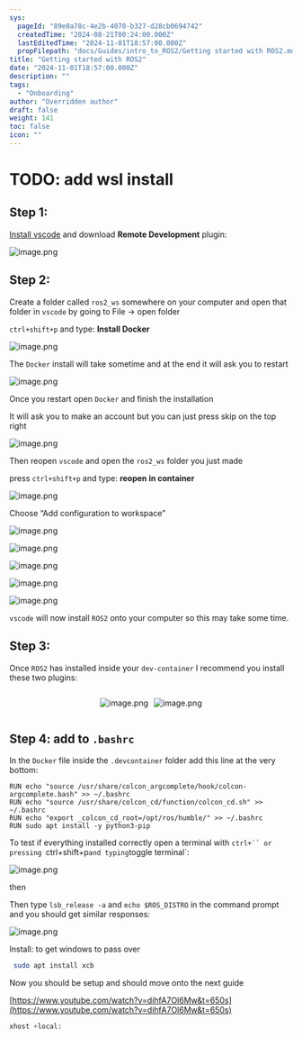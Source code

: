 ```yaml
---
sys:
  pageId: "89e0a78c-4e2b-4070-b327-d28cb0694742"
  createdTime: "2024-08-21T00:24:00.000Z"
  lastEditedTime: "2024-11-01T18:57:00.000Z"
  propFilepath: "docs/Guides/intro_to_ROS2/Getting started with ROS2.md"
title: "Getting started with ROS2"
date: "2024-11-01T18:57:00.000Z"
description: ""
tags:
  - "Onboarding"
author: "Overridden author"
draft: false
weight: 141
toc: false
icon: ""
---
```


# TODO: add wsl install

## Step 1:

[Install vscode](https://code.visualstudio.com/download) and download **Remote Development** plugin:

![image.png](https://prod-files-secure.s3.us-west-2.amazonaws.com/d518164a-d88e-44d1-a4ee-3adb3bd8bce0/efb52993-1881-4a40-b95e-6f020334f022/image.png?X-Amz-Algorithm=AWS4-HMAC-SHA256&X-Amz-Content-Sha256=UNSIGNED-PAYLOAD&X-Amz-Credential=ASIAZI2LB466SSQSQZ62%2F20250406%2Fus-west-2%2Fs3%2Faws4_request&X-Amz-Date=20250406T140251Z&X-Amz-Expires=3600&X-Amz-Security-Token=IQoJb3JpZ2luX2VjEMn%2F%2F%2F%2F%2F%2F%2F%2F%2F%2FwEaCXVzLXdlc3QtMiJGMEQCIAbA%2Fkz43VkkX12MJ%2FJwyh775T%2BVEBkkVGVZWJriNrosAiAU38n6%2BJK5Xqg1KC%2FzTdJ6OUjHZp68Mi3VrFjdphon%2Byr%2FAwhCEAAaDDYzNzQyMzE4MzgwNSIMOm7ythmIplxB7pRaKtwDAKzVN6TmOFsdLuQKCRQj9b6v7byw1jxadlaaXWrScy8YFquWi3Er3StMfTCxpNZMrtVUuCyGWJzSNr1L%2Fa%2FoD8ymCHfJ4KJidTXTgVu3pxafDM4amtgBROYXJSUeiFxorRRi%2FgERh7FA8L6HzMnRh4sTgOhvKsDX6j4%2Fm5dK3Jd%2FUDSCTt9aIcPJY5Ghp%2BU4watX5z%2Fw5TVoQEqpQGJII3VLnfG5%2F%2B5MWRP%2FU%2Fy5IiB6EJHJf3npDCVQ2g5CPTCciDfidfXfCt8Rx40VYciwjRMzYJPkJ5UduWem2Qg6odrslLIImWIUGoXbPxeHh5FCo73q0SW8jDaVp3csM3QIJ6ZdYO7XYraewKSnRBw7DeudRR%2BESuzojPw67J9rwjpiIZZgZvQ4teLjo8HkKWWOp4wYikTPEF2ZGoT%2BUKREkS%2Bn7cQXcC5yNSR2h6CXvCuDGPzzu17VFUujwEyUkitNLz1RqiIIAsp8VlZf29HQVKmEAmn4vag6%2Fr2l4sJxXFmFgVVdwcB0BZXxFYgloQD5A0XA96%2FcpclEmRPZhWpKJtNBBaFNqwacxha0txuyxkrWlJp2gSyckJUM%2FaPmAq61QKakpXMgPhtGWgCHRFCBSU5PqVRfrYg%2BzuoPPLEw0f7IvwY6pgEOo%2BQSQ0z%2F5HPHznTq56kA0lO4n6Dpt7d6JuoLq9Z5QM1kH4jW4DdvfRo5q6iOlQ3ZQrk8fqoRa39juZIfRLO%2B%2F7Rv9RJi81NixQ2x1EkNct8ObQ2rIOQ3v4lvRcUf7csRAXnC%2F7lGJJyToVzq8vGfvjbONlMKfbXOQPl5ffRAwC2PCJJJL5mhm%2FqrGtTpeJsxmUh0MHbkULzDUQW06JGk6I1N2zOj&X-Amz-Signature=82568cab46d0ed6cb2a56c885ade16e26efedcc875536875bdcbf4ced6cff351&X-Amz-SignedHeaders=host&x-id=GetObject)

## Step 2:

Create a folder called `ros2_ws` somewhere on your computer and open that folder in `vscode` by going to File → open folder 

`ctrl+shift+p` and type: **Install Docker**

![image.png](https://prod-files-secure.s3.us-west-2.amazonaws.com/d518164a-d88e-44d1-a4ee-3adb3bd8bce0/2269dc0e-1cd5-47ff-bceb-c04ad9b2eab0/image.png?X-Amz-Algorithm=AWS4-HMAC-SHA256&X-Amz-Content-Sha256=UNSIGNED-PAYLOAD&X-Amz-Credential=ASIAZI2LB466SSQSQZ62%2F20250406%2Fus-west-2%2Fs3%2Faws4_request&X-Amz-Date=20250406T140251Z&X-Amz-Expires=3600&X-Amz-Security-Token=IQoJb3JpZ2luX2VjEMn%2F%2F%2F%2F%2F%2F%2F%2F%2F%2FwEaCXVzLXdlc3QtMiJGMEQCIAbA%2Fkz43VkkX12MJ%2FJwyh775T%2BVEBkkVGVZWJriNrosAiAU38n6%2BJK5Xqg1KC%2FzTdJ6OUjHZp68Mi3VrFjdphon%2Byr%2FAwhCEAAaDDYzNzQyMzE4MzgwNSIMOm7ythmIplxB7pRaKtwDAKzVN6TmOFsdLuQKCRQj9b6v7byw1jxadlaaXWrScy8YFquWi3Er3StMfTCxpNZMrtVUuCyGWJzSNr1L%2Fa%2FoD8ymCHfJ4KJidTXTgVu3pxafDM4amtgBROYXJSUeiFxorRRi%2FgERh7FA8L6HzMnRh4sTgOhvKsDX6j4%2Fm5dK3Jd%2FUDSCTt9aIcPJY5Ghp%2BU4watX5z%2Fw5TVoQEqpQGJII3VLnfG5%2F%2B5MWRP%2FU%2Fy5IiB6EJHJf3npDCVQ2g5CPTCciDfidfXfCt8Rx40VYciwjRMzYJPkJ5UduWem2Qg6odrslLIImWIUGoXbPxeHh5FCo73q0SW8jDaVp3csM3QIJ6ZdYO7XYraewKSnRBw7DeudRR%2BESuzojPw67J9rwjpiIZZgZvQ4teLjo8HkKWWOp4wYikTPEF2ZGoT%2BUKREkS%2Bn7cQXcC5yNSR2h6CXvCuDGPzzu17VFUujwEyUkitNLz1RqiIIAsp8VlZf29HQVKmEAmn4vag6%2Fr2l4sJxXFmFgVVdwcB0BZXxFYgloQD5A0XA96%2FcpclEmRPZhWpKJtNBBaFNqwacxha0txuyxkrWlJp2gSyckJUM%2FaPmAq61QKakpXMgPhtGWgCHRFCBSU5PqVRfrYg%2BzuoPPLEw0f7IvwY6pgEOo%2BQSQ0z%2F5HPHznTq56kA0lO4n6Dpt7d6JuoLq9Z5QM1kH4jW4DdvfRo5q6iOlQ3ZQrk8fqoRa39juZIfRLO%2B%2F7Rv9RJi81NixQ2x1EkNct8ObQ2rIOQ3v4lvRcUf7csRAXnC%2F7lGJJyToVzq8vGfvjbONlMKfbXOQPl5ffRAwC2PCJJJL5mhm%2FqrGtTpeJsxmUh0MHbkULzDUQW06JGk6I1N2zOj&X-Amz-Signature=4917de7b40e2826d56b222229b3ef26fb2914c43e66f04be56daa7fa7d766452&X-Amz-SignedHeaders=host&x-id=GetObject)

The `Docker` install will take sometime and at the end it will ask you to restart

![image.png](https://prod-files-secure.s3.us-west-2.amazonaws.com/d518164a-d88e-44d1-a4ee-3adb3bd8bce0/ed233f78-be33-4b1f-b89c-9c346c0e961e/image.png?X-Amz-Algorithm=AWS4-HMAC-SHA256&X-Amz-Content-Sha256=UNSIGNED-PAYLOAD&X-Amz-Credential=ASIAZI2LB466SSQSQZ62%2F20250406%2Fus-west-2%2Fs3%2Faws4_request&X-Amz-Date=20250406T140251Z&X-Amz-Expires=3600&X-Amz-Security-Token=IQoJb3JpZ2luX2VjEMn%2F%2F%2F%2F%2F%2F%2F%2F%2F%2FwEaCXVzLXdlc3QtMiJGMEQCIAbA%2Fkz43VkkX12MJ%2FJwyh775T%2BVEBkkVGVZWJriNrosAiAU38n6%2BJK5Xqg1KC%2FzTdJ6OUjHZp68Mi3VrFjdphon%2Byr%2FAwhCEAAaDDYzNzQyMzE4MzgwNSIMOm7ythmIplxB7pRaKtwDAKzVN6TmOFsdLuQKCRQj9b6v7byw1jxadlaaXWrScy8YFquWi3Er3StMfTCxpNZMrtVUuCyGWJzSNr1L%2Fa%2FoD8ymCHfJ4KJidTXTgVu3pxafDM4amtgBROYXJSUeiFxorRRi%2FgERh7FA8L6HzMnRh4sTgOhvKsDX6j4%2Fm5dK3Jd%2FUDSCTt9aIcPJY5Ghp%2BU4watX5z%2Fw5TVoQEqpQGJII3VLnfG5%2F%2B5MWRP%2FU%2Fy5IiB6EJHJf3npDCVQ2g5CPTCciDfidfXfCt8Rx40VYciwjRMzYJPkJ5UduWem2Qg6odrslLIImWIUGoXbPxeHh5FCo73q0SW8jDaVp3csM3QIJ6ZdYO7XYraewKSnRBw7DeudRR%2BESuzojPw67J9rwjpiIZZgZvQ4teLjo8HkKWWOp4wYikTPEF2ZGoT%2BUKREkS%2Bn7cQXcC5yNSR2h6CXvCuDGPzzu17VFUujwEyUkitNLz1RqiIIAsp8VlZf29HQVKmEAmn4vag6%2Fr2l4sJxXFmFgVVdwcB0BZXxFYgloQD5A0XA96%2FcpclEmRPZhWpKJtNBBaFNqwacxha0txuyxkrWlJp2gSyckJUM%2FaPmAq61QKakpXMgPhtGWgCHRFCBSU5PqVRfrYg%2BzuoPPLEw0f7IvwY6pgEOo%2BQSQ0z%2F5HPHznTq56kA0lO4n6Dpt7d6JuoLq9Z5QM1kH4jW4DdvfRo5q6iOlQ3ZQrk8fqoRa39juZIfRLO%2B%2F7Rv9RJi81NixQ2x1EkNct8ObQ2rIOQ3v4lvRcUf7csRAXnC%2F7lGJJyToVzq8vGfvjbONlMKfbXOQPl5ffRAwC2PCJJJL5mhm%2FqrGtTpeJsxmUh0MHbkULzDUQW06JGk6I1N2zOj&X-Amz-Signature=c8e1d04677325e7a6fb2200d76b34fd38c0f03047390a2f24cf599c0a49b0d7c&X-Amz-SignedHeaders=host&x-id=GetObject)

Once you restart open `Docker` and finish the installation

It will ask you to make an account but you can just press skip on the top right

![image.png](https://prod-files-secure.s3.us-west-2.amazonaws.com/d518164a-d88e-44d1-a4ee-3adb3bd8bce0/21010ad9-1659-4fd9-9f59-9932a09b2a3d/image.png?X-Amz-Algorithm=AWS4-HMAC-SHA256&X-Amz-Content-Sha256=UNSIGNED-PAYLOAD&X-Amz-Credential=ASIAZI2LB466SSQSQZ62%2F20250406%2Fus-west-2%2Fs3%2Faws4_request&X-Amz-Date=20250406T140251Z&X-Amz-Expires=3600&X-Amz-Security-Token=IQoJb3JpZ2luX2VjEMn%2F%2F%2F%2F%2F%2F%2F%2F%2F%2FwEaCXVzLXdlc3QtMiJGMEQCIAbA%2Fkz43VkkX12MJ%2FJwyh775T%2BVEBkkVGVZWJriNrosAiAU38n6%2BJK5Xqg1KC%2FzTdJ6OUjHZp68Mi3VrFjdphon%2Byr%2FAwhCEAAaDDYzNzQyMzE4MzgwNSIMOm7ythmIplxB7pRaKtwDAKzVN6TmOFsdLuQKCRQj9b6v7byw1jxadlaaXWrScy8YFquWi3Er3StMfTCxpNZMrtVUuCyGWJzSNr1L%2Fa%2FoD8ymCHfJ4KJidTXTgVu3pxafDM4amtgBROYXJSUeiFxorRRi%2FgERh7FA8L6HzMnRh4sTgOhvKsDX6j4%2Fm5dK3Jd%2FUDSCTt9aIcPJY5Ghp%2BU4watX5z%2Fw5TVoQEqpQGJII3VLnfG5%2F%2B5MWRP%2FU%2Fy5IiB6EJHJf3npDCVQ2g5CPTCciDfidfXfCt8Rx40VYciwjRMzYJPkJ5UduWem2Qg6odrslLIImWIUGoXbPxeHh5FCo73q0SW8jDaVp3csM3QIJ6ZdYO7XYraewKSnRBw7DeudRR%2BESuzojPw67J9rwjpiIZZgZvQ4teLjo8HkKWWOp4wYikTPEF2ZGoT%2BUKREkS%2Bn7cQXcC5yNSR2h6CXvCuDGPzzu17VFUujwEyUkitNLz1RqiIIAsp8VlZf29HQVKmEAmn4vag6%2Fr2l4sJxXFmFgVVdwcB0BZXxFYgloQD5A0XA96%2FcpclEmRPZhWpKJtNBBaFNqwacxha0txuyxkrWlJp2gSyckJUM%2FaPmAq61QKakpXMgPhtGWgCHRFCBSU5PqVRfrYg%2BzuoPPLEw0f7IvwY6pgEOo%2BQSQ0z%2F5HPHznTq56kA0lO4n6Dpt7d6JuoLq9Z5QM1kH4jW4DdvfRo5q6iOlQ3ZQrk8fqoRa39juZIfRLO%2B%2F7Rv9RJi81NixQ2x1EkNct8ObQ2rIOQ3v4lvRcUf7csRAXnC%2F7lGJJyToVzq8vGfvjbONlMKfbXOQPl5ffRAwC2PCJJJL5mhm%2FqrGtTpeJsxmUh0MHbkULzDUQW06JGk6I1N2zOj&X-Amz-Signature=190558829be49972532cc12cf9bbfdf625baf9d524883a582dfc3d8b5861f5fa&X-Amz-SignedHeaders=host&x-id=GetObject)

Then reopen `vscode` and open the `ros2_ws` folder you just made

press `ctrl+shift+p` and type: **reopen in container**

![image.png](https://prod-files-secure.s3.us-west-2.amazonaws.com/d518164a-d88e-44d1-a4ee-3adb3bd8bce0/4e93b8c2-41ad-488c-8095-c74205196118/image.png?X-Amz-Algorithm=AWS4-HMAC-SHA256&X-Amz-Content-Sha256=UNSIGNED-PAYLOAD&X-Amz-Credential=ASIAZI2LB466SSQSQZ62%2F20250406%2Fus-west-2%2Fs3%2Faws4_request&X-Amz-Date=20250406T140251Z&X-Amz-Expires=3600&X-Amz-Security-Token=IQoJb3JpZ2luX2VjEMn%2F%2F%2F%2F%2F%2F%2F%2F%2F%2FwEaCXVzLXdlc3QtMiJGMEQCIAbA%2Fkz43VkkX12MJ%2FJwyh775T%2BVEBkkVGVZWJriNrosAiAU38n6%2BJK5Xqg1KC%2FzTdJ6OUjHZp68Mi3VrFjdphon%2Byr%2FAwhCEAAaDDYzNzQyMzE4MzgwNSIMOm7ythmIplxB7pRaKtwDAKzVN6TmOFsdLuQKCRQj9b6v7byw1jxadlaaXWrScy8YFquWi3Er3StMfTCxpNZMrtVUuCyGWJzSNr1L%2Fa%2FoD8ymCHfJ4KJidTXTgVu3pxafDM4amtgBROYXJSUeiFxorRRi%2FgERh7FA8L6HzMnRh4sTgOhvKsDX6j4%2Fm5dK3Jd%2FUDSCTt9aIcPJY5Ghp%2BU4watX5z%2Fw5TVoQEqpQGJII3VLnfG5%2F%2B5MWRP%2FU%2Fy5IiB6EJHJf3npDCVQ2g5CPTCciDfidfXfCt8Rx40VYciwjRMzYJPkJ5UduWem2Qg6odrslLIImWIUGoXbPxeHh5FCo73q0SW8jDaVp3csM3QIJ6ZdYO7XYraewKSnRBw7DeudRR%2BESuzojPw67J9rwjpiIZZgZvQ4teLjo8HkKWWOp4wYikTPEF2ZGoT%2BUKREkS%2Bn7cQXcC5yNSR2h6CXvCuDGPzzu17VFUujwEyUkitNLz1RqiIIAsp8VlZf29HQVKmEAmn4vag6%2Fr2l4sJxXFmFgVVdwcB0BZXxFYgloQD5A0XA96%2FcpclEmRPZhWpKJtNBBaFNqwacxha0txuyxkrWlJp2gSyckJUM%2FaPmAq61QKakpXMgPhtGWgCHRFCBSU5PqVRfrYg%2BzuoPPLEw0f7IvwY6pgEOo%2BQSQ0z%2F5HPHznTq56kA0lO4n6Dpt7d6JuoLq9Z5QM1kH4jW4DdvfRo5q6iOlQ3ZQrk8fqoRa39juZIfRLO%2B%2F7Rv9RJi81NixQ2x1EkNct8ObQ2rIOQ3v4lvRcUf7csRAXnC%2F7lGJJyToVzq8vGfvjbONlMKfbXOQPl5ffRAwC2PCJJJL5mhm%2FqrGtTpeJsxmUh0MHbkULzDUQW06JGk6I1N2zOj&X-Amz-Signature=ef3250dcd594791b8883f24195dfd8f877e5a28b37d56dd34f2ebc43ae55cef3&X-Amz-SignedHeaders=host&x-id=GetObject)

Choose “Add configuration to workspace”

![image.png](https://prod-files-secure.s3.us-west-2.amazonaws.com/d518164a-d88e-44d1-a4ee-3adb3bd8bce0/9560b282-5060-4989-ba37-97e7b2c22476/image.png?X-Amz-Algorithm=AWS4-HMAC-SHA256&X-Amz-Content-Sha256=UNSIGNED-PAYLOAD&X-Amz-Credential=ASIAZI2LB466SSQSQZ62%2F20250406%2Fus-west-2%2Fs3%2Faws4_request&X-Amz-Date=20250406T140251Z&X-Amz-Expires=3600&X-Amz-Security-Token=IQoJb3JpZ2luX2VjEMn%2F%2F%2F%2F%2F%2F%2F%2F%2F%2FwEaCXVzLXdlc3QtMiJGMEQCIAbA%2Fkz43VkkX12MJ%2FJwyh775T%2BVEBkkVGVZWJriNrosAiAU38n6%2BJK5Xqg1KC%2FzTdJ6OUjHZp68Mi3VrFjdphon%2Byr%2FAwhCEAAaDDYzNzQyMzE4MzgwNSIMOm7ythmIplxB7pRaKtwDAKzVN6TmOFsdLuQKCRQj9b6v7byw1jxadlaaXWrScy8YFquWi3Er3StMfTCxpNZMrtVUuCyGWJzSNr1L%2Fa%2FoD8ymCHfJ4KJidTXTgVu3pxafDM4amtgBROYXJSUeiFxorRRi%2FgERh7FA8L6HzMnRh4sTgOhvKsDX6j4%2Fm5dK3Jd%2FUDSCTt9aIcPJY5Ghp%2BU4watX5z%2Fw5TVoQEqpQGJII3VLnfG5%2F%2B5MWRP%2FU%2Fy5IiB6EJHJf3npDCVQ2g5CPTCciDfidfXfCt8Rx40VYciwjRMzYJPkJ5UduWem2Qg6odrslLIImWIUGoXbPxeHh5FCo73q0SW8jDaVp3csM3QIJ6ZdYO7XYraewKSnRBw7DeudRR%2BESuzojPw67J9rwjpiIZZgZvQ4teLjo8HkKWWOp4wYikTPEF2ZGoT%2BUKREkS%2Bn7cQXcC5yNSR2h6CXvCuDGPzzu17VFUujwEyUkitNLz1RqiIIAsp8VlZf29HQVKmEAmn4vag6%2Fr2l4sJxXFmFgVVdwcB0BZXxFYgloQD5A0XA96%2FcpclEmRPZhWpKJtNBBaFNqwacxha0txuyxkrWlJp2gSyckJUM%2FaPmAq61QKakpXMgPhtGWgCHRFCBSU5PqVRfrYg%2BzuoPPLEw0f7IvwY6pgEOo%2BQSQ0z%2F5HPHznTq56kA0lO4n6Dpt7d6JuoLq9Z5QM1kH4jW4DdvfRo5q6iOlQ3ZQrk8fqoRa39juZIfRLO%2B%2F7Rv9RJi81NixQ2x1EkNct8ObQ2rIOQ3v4lvRcUf7csRAXnC%2F7lGJJyToVzq8vGfvjbONlMKfbXOQPl5ffRAwC2PCJJJL5mhm%2FqrGtTpeJsxmUh0MHbkULzDUQW06JGk6I1N2zOj&X-Amz-Signature=07418451a092bc346455d8e85f70ee1f2e999a841990fa6395954cc553f2edc0&X-Amz-SignedHeaders=host&x-id=GetObject)

![image.png](https://prod-files-secure.s3.us-west-2.amazonaws.com/d518164a-d88e-44d1-a4ee-3adb3bd8bce0/2ee63f81-886b-48e8-a553-dc6e5eac99e4/image.png?X-Amz-Algorithm=AWS4-HMAC-SHA256&X-Amz-Content-Sha256=UNSIGNED-PAYLOAD&X-Amz-Credential=ASIAZI2LB466SSQSQZ62%2F20250406%2Fus-west-2%2Fs3%2Faws4_request&X-Amz-Date=20250406T140251Z&X-Amz-Expires=3600&X-Amz-Security-Token=IQoJb3JpZ2luX2VjEMn%2F%2F%2F%2F%2F%2F%2F%2F%2F%2FwEaCXVzLXdlc3QtMiJGMEQCIAbA%2Fkz43VkkX12MJ%2FJwyh775T%2BVEBkkVGVZWJriNrosAiAU38n6%2BJK5Xqg1KC%2FzTdJ6OUjHZp68Mi3VrFjdphon%2Byr%2FAwhCEAAaDDYzNzQyMzE4MzgwNSIMOm7ythmIplxB7pRaKtwDAKzVN6TmOFsdLuQKCRQj9b6v7byw1jxadlaaXWrScy8YFquWi3Er3StMfTCxpNZMrtVUuCyGWJzSNr1L%2Fa%2FoD8ymCHfJ4KJidTXTgVu3pxafDM4amtgBROYXJSUeiFxorRRi%2FgERh7FA8L6HzMnRh4sTgOhvKsDX6j4%2Fm5dK3Jd%2FUDSCTt9aIcPJY5Ghp%2BU4watX5z%2Fw5TVoQEqpQGJII3VLnfG5%2F%2B5MWRP%2FU%2Fy5IiB6EJHJf3npDCVQ2g5CPTCciDfidfXfCt8Rx40VYciwjRMzYJPkJ5UduWem2Qg6odrslLIImWIUGoXbPxeHh5FCo73q0SW8jDaVp3csM3QIJ6ZdYO7XYraewKSnRBw7DeudRR%2BESuzojPw67J9rwjpiIZZgZvQ4teLjo8HkKWWOp4wYikTPEF2ZGoT%2BUKREkS%2Bn7cQXcC5yNSR2h6CXvCuDGPzzu17VFUujwEyUkitNLz1RqiIIAsp8VlZf29HQVKmEAmn4vag6%2Fr2l4sJxXFmFgVVdwcB0BZXxFYgloQD5A0XA96%2FcpclEmRPZhWpKJtNBBaFNqwacxha0txuyxkrWlJp2gSyckJUM%2FaPmAq61QKakpXMgPhtGWgCHRFCBSU5PqVRfrYg%2BzuoPPLEw0f7IvwY6pgEOo%2BQSQ0z%2F5HPHznTq56kA0lO4n6Dpt7d6JuoLq9Z5QM1kH4jW4DdvfRo5q6iOlQ3ZQrk8fqoRa39juZIfRLO%2B%2F7Rv9RJi81NixQ2x1EkNct8ObQ2rIOQ3v4lvRcUf7csRAXnC%2F7lGJJyToVzq8vGfvjbONlMKfbXOQPl5ffRAwC2PCJJJL5mhm%2FqrGtTpeJsxmUh0MHbkULzDUQW06JGk6I1N2zOj&X-Amz-Signature=9d0441c00660343cbc748c57e2c1597f67f04576c7f0b16303d37cad5109194d&X-Amz-SignedHeaders=host&x-id=GetObject)

![image.png](https://prod-files-secure.s3.us-west-2.amazonaws.com/d518164a-d88e-44d1-a4ee-3adb3bd8bce0/ae1580b2-b048-407e-aed9-b584224a7a04/image.png?X-Amz-Algorithm=AWS4-HMAC-SHA256&X-Amz-Content-Sha256=UNSIGNED-PAYLOAD&X-Amz-Credential=ASIAZI2LB466SSQSQZ62%2F20250406%2Fus-west-2%2Fs3%2Faws4_request&X-Amz-Date=20250406T140251Z&X-Amz-Expires=3600&X-Amz-Security-Token=IQoJb3JpZ2luX2VjEMn%2F%2F%2F%2F%2F%2F%2F%2F%2F%2FwEaCXVzLXdlc3QtMiJGMEQCIAbA%2Fkz43VkkX12MJ%2FJwyh775T%2BVEBkkVGVZWJriNrosAiAU38n6%2BJK5Xqg1KC%2FzTdJ6OUjHZp68Mi3VrFjdphon%2Byr%2FAwhCEAAaDDYzNzQyMzE4MzgwNSIMOm7ythmIplxB7pRaKtwDAKzVN6TmOFsdLuQKCRQj9b6v7byw1jxadlaaXWrScy8YFquWi3Er3StMfTCxpNZMrtVUuCyGWJzSNr1L%2Fa%2FoD8ymCHfJ4KJidTXTgVu3pxafDM4amtgBROYXJSUeiFxorRRi%2FgERh7FA8L6HzMnRh4sTgOhvKsDX6j4%2Fm5dK3Jd%2FUDSCTt9aIcPJY5Ghp%2BU4watX5z%2Fw5TVoQEqpQGJII3VLnfG5%2F%2B5MWRP%2FU%2Fy5IiB6EJHJf3npDCVQ2g5CPTCciDfidfXfCt8Rx40VYciwjRMzYJPkJ5UduWem2Qg6odrslLIImWIUGoXbPxeHh5FCo73q0SW8jDaVp3csM3QIJ6ZdYO7XYraewKSnRBw7DeudRR%2BESuzojPw67J9rwjpiIZZgZvQ4teLjo8HkKWWOp4wYikTPEF2ZGoT%2BUKREkS%2Bn7cQXcC5yNSR2h6CXvCuDGPzzu17VFUujwEyUkitNLz1RqiIIAsp8VlZf29HQVKmEAmn4vag6%2Fr2l4sJxXFmFgVVdwcB0BZXxFYgloQD5A0XA96%2FcpclEmRPZhWpKJtNBBaFNqwacxha0txuyxkrWlJp2gSyckJUM%2FaPmAq61QKakpXMgPhtGWgCHRFCBSU5PqVRfrYg%2BzuoPPLEw0f7IvwY6pgEOo%2BQSQ0z%2F5HPHznTq56kA0lO4n6Dpt7d6JuoLq9Z5QM1kH4jW4DdvfRo5q6iOlQ3ZQrk8fqoRa39juZIfRLO%2B%2F7Rv9RJi81NixQ2x1EkNct8ObQ2rIOQ3v4lvRcUf7csRAXnC%2F7lGJJyToVzq8vGfvjbONlMKfbXOQPl5ffRAwC2PCJJJL5mhm%2FqrGtTpeJsxmUh0MHbkULzDUQW06JGk6I1N2zOj&X-Amz-Signature=242c74d267d18e3ead860a6fd5294adb1332a9ea3aae3f13fe2c79b11809a94f&X-Amz-SignedHeaders=host&x-id=GetObject)

![image.png](https://prod-files-secure.s3.us-west-2.amazonaws.com/d518164a-d88e-44d1-a4ee-3adb3bd8bce0/53255b28-f75e-430f-b9e3-c0ac8577e42b/image.png?X-Amz-Algorithm=AWS4-HMAC-SHA256&X-Amz-Content-Sha256=UNSIGNED-PAYLOAD&X-Amz-Credential=ASIAZI2LB466SSQSQZ62%2F20250406%2Fus-west-2%2Fs3%2Faws4_request&X-Amz-Date=20250406T140251Z&X-Amz-Expires=3600&X-Amz-Security-Token=IQoJb3JpZ2luX2VjEMn%2F%2F%2F%2F%2F%2F%2F%2F%2F%2FwEaCXVzLXdlc3QtMiJGMEQCIAbA%2Fkz43VkkX12MJ%2FJwyh775T%2BVEBkkVGVZWJriNrosAiAU38n6%2BJK5Xqg1KC%2FzTdJ6OUjHZp68Mi3VrFjdphon%2Byr%2FAwhCEAAaDDYzNzQyMzE4MzgwNSIMOm7ythmIplxB7pRaKtwDAKzVN6TmOFsdLuQKCRQj9b6v7byw1jxadlaaXWrScy8YFquWi3Er3StMfTCxpNZMrtVUuCyGWJzSNr1L%2Fa%2FoD8ymCHfJ4KJidTXTgVu3pxafDM4amtgBROYXJSUeiFxorRRi%2FgERh7FA8L6HzMnRh4sTgOhvKsDX6j4%2Fm5dK3Jd%2FUDSCTt9aIcPJY5Ghp%2BU4watX5z%2Fw5TVoQEqpQGJII3VLnfG5%2F%2B5MWRP%2FU%2Fy5IiB6EJHJf3npDCVQ2g5CPTCciDfidfXfCt8Rx40VYciwjRMzYJPkJ5UduWem2Qg6odrslLIImWIUGoXbPxeHh5FCo73q0SW8jDaVp3csM3QIJ6ZdYO7XYraewKSnRBw7DeudRR%2BESuzojPw67J9rwjpiIZZgZvQ4teLjo8HkKWWOp4wYikTPEF2ZGoT%2BUKREkS%2Bn7cQXcC5yNSR2h6CXvCuDGPzzu17VFUujwEyUkitNLz1RqiIIAsp8VlZf29HQVKmEAmn4vag6%2Fr2l4sJxXFmFgVVdwcB0BZXxFYgloQD5A0XA96%2FcpclEmRPZhWpKJtNBBaFNqwacxha0txuyxkrWlJp2gSyckJUM%2FaPmAq61QKakpXMgPhtGWgCHRFCBSU5PqVRfrYg%2BzuoPPLEw0f7IvwY6pgEOo%2BQSQ0z%2F5HPHznTq56kA0lO4n6Dpt7d6JuoLq9Z5QM1kH4jW4DdvfRo5q6iOlQ3ZQrk8fqoRa39juZIfRLO%2B%2F7Rv9RJi81NixQ2x1EkNct8ObQ2rIOQ3v4lvRcUf7csRAXnC%2F7lGJJyToVzq8vGfvjbONlMKfbXOQPl5ffRAwC2PCJJJL5mhm%2FqrGtTpeJsxmUh0MHbkULzDUQW06JGk6I1N2zOj&X-Amz-Signature=29284ef5763eb52393140cef29bb782e6c8b168573451d61c40a034f536c615d&X-Amz-SignedHeaders=host&x-id=GetObject)

![image.png](https://prod-files-secure.s3.us-west-2.amazonaws.com/d518164a-d88e-44d1-a4ee-3adb3bd8bce0/7c562767-5af9-4ffb-97d1-327bcdf4ee00/image.png?X-Amz-Algorithm=AWS4-HMAC-SHA256&X-Amz-Content-Sha256=UNSIGNED-PAYLOAD&X-Amz-Credential=ASIAZI2LB466SSQSQZ62%2F20250406%2Fus-west-2%2Fs3%2Faws4_request&X-Amz-Date=20250406T140251Z&X-Amz-Expires=3600&X-Amz-Security-Token=IQoJb3JpZ2luX2VjEMn%2F%2F%2F%2F%2F%2F%2F%2F%2F%2FwEaCXVzLXdlc3QtMiJGMEQCIAbA%2Fkz43VkkX12MJ%2FJwyh775T%2BVEBkkVGVZWJriNrosAiAU38n6%2BJK5Xqg1KC%2FzTdJ6OUjHZp68Mi3VrFjdphon%2Byr%2FAwhCEAAaDDYzNzQyMzE4MzgwNSIMOm7ythmIplxB7pRaKtwDAKzVN6TmOFsdLuQKCRQj9b6v7byw1jxadlaaXWrScy8YFquWi3Er3StMfTCxpNZMrtVUuCyGWJzSNr1L%2Fa%2FoD8ymCHfJ4KJidTXTgVu3pxafDM4amtgBROYXJSUeiFxorRRi%2FgERh7FA8L6HzMnRh4sTgOhvKsDX6j4%2Fm5dK3Jd%2FUDSCTt9aIcPJY5Ghp%2BU4watX5z%2Fw5TVoQEqpQGJII3VLnfG5%2F%2B5MWRP%2FU%2Fy5IiB6EJHJf3npDCVQ2g5CPTCciDfidfXfCt8Rx40VYciwjRMzYJPkJ5UduWem2Qg6odrslLIImWIUGoXbPxeHh5FCo73q0SW8jDaVp3csM3QIJ6ZdYO7XYraewKSnRBw7DeudRR%2BESuzojPw67J9rwjpiIZZgZvQ4teLjo8HkKWWOp4wYikTPEF2ZGoT%2BUKREkS%2Bn7cQXcC5yNSR2h6CXvCuDGPzzu17VFUujwEyUkitNLz1RqiIIAsp8VlZf29HQVKmEAmn4vag6%2Fr2l4sJxXFmFgVVdwcB0BZXxFYgloQD5A0XA96%2FcpclEmRPZhWpKJtNBBaFNqwacxha0txuyxkrWlJp2gSyckJUM%2FaPmAq61QKakpXMgPhtGWgCHRFCBSU5PqVRfrYg%2BzuoPPLEw0f7IvwY6pgEOo%2BQSQ0z%2F5HPHznTq56kA0lO4n6Dpt7d6JuoLq9Z5QM1kH4jW4DdvfRo5q6iOlQ3ZQrk8fqoRa39juZIfRLO%2B%2F7Rv9RJi81NixQ2x1EkNct8ObQ2rIOQ3v4lvRcUf7csRAXnC%2F7lGJJyToVzq8vGfvjbONlMKfbXOQPl5ffRAwC2PCJJJL5mhm%2FqrGtTpeJsxmUh0MHbkULzDUQW06JGk6I1N2zOj&X-Amz-Signature=8f7ff3918b2d398b7edfb2a514e019b746a92378234402af66329d7a6829e144&X-Amz-SignedHeaders=host&x-id=GetObject)

`vscode` will now install `ROS2` onto your computer so this may take some time.

## Step 3:

Once `ROS2` has installed inside your `dev-container` I recommend you install these two plugins:

<div style="display: flex;flex-direction: row; column-gap:10px; max-width: 630px;justify-content: center;">
<div>

![image.png](https://prod-files-secure.s3.us-west-2.amazonaws.com/d518164a-d88e-44d1-a4ee-3adb3bd8bce0/3fc3d550-5a54-4ba1-ba6b-faa01cdb7369/image.png?X-Amz-Algorithm=AWS4-HMAC-SHA256&X-Amz-Content-Sha256=UNSIGNED-PAYLOAD&X-Amz-Credential=ASIAZI2LB466X7NVVHQV%2F20250406%2Fus-west-2%2Fs3%2Faws4_request&X-Amz-Date=20250406T140252Z&X-Amz-Expires=3600&X-Amz-Security-Token=IQoJb3JpZ2luX2VjEMn%2F%2F%2F%2F%2F%2F%2F%2F%2F%2FwEaCXVzLXdlc3QtMiJGMEQCICGEPvFQZDxkHY%2F78pQ615pXgZlE5qmwRQkOdX4WcFOUAiA3uA3zmVe5ZdRiRiUy1jwKAwsez6rUfrR0Hlq%2FvB7wsyr%2FAwhCEAAaDDYzNzQyMzE4MzgwNSIMkVHLbVb3ez67yGXWKtwD4d1PtRVoGSyIN9TzOtrMRoiHj3AYa9q3L51KOh6pwmg1sQ96b%2FAZR7nsV5YtEM1czeonIEUQZwzfHfqRmAmXPpWI%2B0vLeyVAaK0g%2FvtUYkd1Uc%2FQJbVtQDG3B1QSFWHccNmO7HuJ7ABw2o7FV30k2MEeSPZzZckpEFChS4B8EI2fW6Nsp8YyWI1GYb7vgHr6mGJB8om2o7QAye9IhSdWE3qspa2VF7z1IE89eHkYVoU1SDQwaCuJCLygWVu1LIa%2FZWZTmQR9PIi4l1zpqDF5g9fMABD6tGfIHrh30vUFGiuwZBRA863oqMy4FH7%2FpceO6t5PP0SvHwZUcpKzU2Jd%2FZPNids0I%2Fa2XvqYfX18OQ6a6p9tDDFGra2AKblvMKqxV8k8pcK7e1%2FuYo4xw3M5h1uiOEqYSI%2BuqfYX6Ilpru4UZQXwzQmpVBrSb21cCUOu73OAPrTVMUZcBx5p8SozsCM2dfZx9aYcmlMmR9pdeadsS1rIYLDuKQ4bSLFQQP0JpOXp42G6RmN5HeOQ0OWCLD2KdUT255lTHgqgh%2B0Cu8A7TtWEi8IHfV6g6STeK8ePgM%2FNz76v8pklWKrVdf0cn4uNu%2FH6%2FpR58vRVMl5ht2ioRsj7L9%2BkjOO9fc8wxf%2FIvwY6pgEJCX62uhlqcUj2HahBHFC7PyxTQzzkm7tOAn67lccJPpR5AdCDumJX2rNarev3Q7wYLgpzxS0tCsvXyBaHBUFvwzZX%2Bqkb74cK0yLYLiYXCYk91nAH%2BpHkzOACsedtGDg%2BM6dx0lNECQBRdn8RIfZ9Qeynx%2Fgq5uxUYcpX6m4R0aBHneAGYcSC%2BsuvKQMmt5alMJPwSW1sYeyLvibR99FDokFwulh3&X-Amz-Signature=74c54e9e74afbc2ba314d0c422f05b05b3d6bc664da090b68593720eef4eca35&X-Amz-SignedHeaders=host&x-id=GetObject)

</div>
<div>

![image.png](https://prod-files-secure.s3.us-west-2.amazonaws.com/d518164a-d88e-44d1-a4ee-3adb3bd8bce0/d994cc66-13c2-4093-a5a3-f84cf4601a82/image.png?X-Amz-Algorithm=AWS4-HMAC-SHA256&X-Amz-Content-Sha256=UNSIGNED-PAYLOAD&X-Amz-Credential=ASIAZI2LB4662Z3M5SEW%2F20250406%2Fus-west-2%2Fs3%2Faws4_request&X-Amz-Date=20250406T140254Z&X-Amz-Expires=3600&X-Amz-Security-Token=IQoJb3JpZ2luX2VjEMn%2F%2F%2F%2F%2F%2F%2F%2F%2F%2FwEaCXVzLXdlc3QtMiJGMEQCIBepjUwXL%2BnZbwGhve0MRfR2V5a4edm2GCC2H9L9mglCAiB%2Feos2XXE0pn%2FID2M1gHQtQta7%2B77Hl5xlbyOsk1EcOir%2FAwhCEAAaDDYzNzQyMzE4MzgwNSIMp8db8bc9d7lfNW%2FJKtwDN1f3CJJBIl4haCeHJQWQ6AoRNaHetAKVUpHCAkHKATmH1XzMsLsZeX%2Fe6q4h01tqOGV79L3OmYnoYaFBEIl%2BveHT1nBYdhT3H0Lf2ljVuHNSiKYdcs89h3nGQtNmv%2F4KBt17yg6Sy6dZOaBDNFqVnlLEKKpjnb4aICSHksKD6TLj29z6nmXmVplCh43OpO1s1v9Lp%2FqTrpH0U%2F756BGAuA94NQARaEfFpj8mq%2B4No2kmTWkFx9IuXo9YT7RmiLkhFQ%2FQk%2B%2BDVNs5iF8zeu5p%2BKgh5Mw5j9sRJF4NDKvkDcWFZ0zHFQeEhkdt1BfJ4wmGe71gGedCxEHYq62II%2BkbP%2F10MLaenqmTNySt7LFKrGaaKWYa%2FOZvNuynMVZSOpEU4VFKk6sjI1YyfVSXjdKz5ZyCuSJvZH0pKdCuohK6VvEA4%2Fil8wkBqbJflzYsiTZXLXnOmkFqNz6CjtfGiVRK7BVPZFpxMPFj5p09cOuJzJbzwidSAgSx6rNK1SRcvcf0juoLPQ1bR0rHBwI0G8CqhAhhAD4SyL9qWwNQY3lDiWfi6OkbhVhHxX%2Bk55M5omsxN0mLZpst5r0SZiCK1WygVuJqNngcFnJpjAObRzDSnjigk4ALhOehO9zyME4wqf7IvwY6pgEN%2B%2FXRBFIIDkFZZvNmVbXtd9zvgAZJ4LFiCJAJDRR0lq7R10L4EZLXYOiYP4NMehlI3Vh%2BWcbZNZeGXAnzuKEj6Q6RqHXIOwGcdtjsPGUczXgV9Hky1kPwv08PjGmHCG0Fra%2BsgeupR7TruVW%2FaGwKhorNoU5qe0jg0%2BK2uOsN%2BQkp77JXt6%2FohWR7BiKCH0ae96egQBNBHoH0OhImrZgJ1NlcR0%2B9&X-Amz-Signature=0f7dd038d77aa00f983fd2198294da63f6e560505b11546524b14622a44f2e11&X-Amz-SignedHeaders=host&x-id=GetObject)

</div>
</div>

## Step 4: add to `.bashrc`

In the `Docker` file inside the `.devcontainer` folder add this line at the very bottom: 

```docker
RUN echo "source /usr/share/colcon_argcomplete/hook/colcon-argcomplete.bash" >> ~/.bashrc
RUN echo "source /usr/share/colcon_cd/function/colcon_cd.sh" >> ~/.bashrc
RUN echo "export _colcon_cd_root=/opt/ros/humble/" >> ~/.bashrc
RUN sudo apt install -y python3-pip 
```

To test if everything installed correctly open a terminal with `ctrl+`` or pressing `ctrl+shift+p` and typing `toggle terminal`:

![image.png](https://prod-files-secure.s3.us-west-2.amazonaws.com/d518164a-d88e-44d1-a4ee-3adb3bd8bce0/6a4943d8-b04e-4c02-9a58-775f3384d1a5/image.png?X-Amz-Algorithm=AWS4-HMAC-SHA256&X-Amz-Content-Sha256=UNSIGNED-PAYLOAD&X-Amz-Credential=ASIAZI2LB466SSQSQZ62%2F20250406%2Fus-west-2%2Fs3%2Faws4_request&X-Amz-Date=20250406T140251Z&X-Amz-Expires=3600&X-Amz-Security-Token=IQoJb3JpZ2luX2VjEMn%2F%2F%2F%2F%2F%2F%2F%2F%2F%2FwEaCXVzLXdlc3QtMiJGMEQCIAbA%2Fkz43VkkX12MJ%2FJwyh775T%2BVEBkkVGVZWJriNrosAiAU38n6%2BJK5Xqg1KC%2FzTdJ6OUjHZp68Mi3VrFjdphon%2Byr%2FAwhCEAAaDDYzNzQyMzE4MzgwNSIMOm7ythmIplxB7pRaKtwDAKzVN6TmOFsdLuQKCRQj9b6v7byw1jxadlaaXWrScy8YFquWi3Er3StMfTCxpNZMrtVUuCyGWJzSNr1L%2Fa%2FoD8ymCHfJ4KJidTXTgVu3pxafDM4amtgBROYXJSUeiFxorRRi%2FgERh7FA8L6HzMnRh4sTgOhvKsDX6j4%2Fm5dK3Jd%2FUDSCTt9aIcPJY5Ghp%2BU4watX5z%2Fw5TVoQEqpQGJII3VLnfG5%2F%2B5MWRP%2FU%2Fy5IiB6EJHJf3npDCVQ2g5CPTCciDfidfXfCt8Rx40VYciwjRMzYJPkJ5UduWem2Qg6odrslLIImWIUGoXbPxeHh5FCo73q0SW8jDaVp3csM3QIJ6ZdYO7XYraewKSnRBw7DeudRR%2BESuzojPw67J9rwjpiIZZgZvQ4teLjo8HkKWWOp4wYikTPEF2ZGoT%2BUKREkS%2Bn7cQXcC5yNSR2h6CXvCuDGPzzu17VFUujwEyUkitNLz1RqiIIAsp8VlZf29HQVKmEAmn4vag6%2Fr2l4sJxXFmFgVVdwcB0BZXxFYgloQD5A0XA96%2FcpclEmRPZhWpKJtNBBaFNqwacxha0txuyxkrWlJp2gSyckJUM%2FaPmAq61QKakpXMgPhtGWgCHRFCBSU5PqVRfrYg%2BzuoPPLEw0f7IvwY6pgEOo%2BQSQ0z%2F5HPHznTq56kA0lO4n6Dpt7d6JuoLq9Z5QM1kH4jW4DdvfRo5q6iOlQ3ZQrk8fqoRa39juZIfRLO%2B%2F7Rv9RJi81NixQ2x1EkNct8ObQ2rIOQ3v4lvRcUf7csRAXnC%2F7lGJJyToVzq8vGfvjbONlMKfbXOQPl5ffRAwC2PCJJJL5mhm%2FqrGtTpeJsxmUh0MHbkULzDUQW06JGk6I1N2zOj&X-Amz-Signature=c890b2590dd8e2c40c38f6a1712da59357a38efb77f4de6844eb15c82ed58875&X-Amz-SignedHeaders=host&x-id=GetObject)

then 

Then type `lsb_release -a` and `echo $ROS_DISTRO` in the command prompt and you should get similar responses:

![image.png](https://prod-files-secure.s3.us-west-2.amazonaws.com/d518164a-d88e-44d1-a4ee-3adb3bd8bce0/3e635dec-a805-4e85-8b9e-d000e5b71a4e/image.png?X-Amz-Algorithm=AWS4-HMAC-SHA256&X-Amz-Content-Sha256=UNSIGNED-PAYLOAD&X-Amz-Credential=ASIAZI2LB466SSQSQZ62%2F20250406%2Fus-west-2%2Fs3%2Faws4_request&X-Amz-Date=20250406T140251Z&X-Amz-Expires=3600&X-Amz-Security-Token=IQoJb3JpZ2luX2VjEMn%2F%2F%2F%2F%2F%2F%2F%2F%2F%2FwEaCXVzLXdlc3QtMiJGMEQCIAbA%2Fkz43VkkX12MJ%2FJwyh775T%2BVEBkkVGVZWJriNrosAiAU38n6%2BJK5Xqg1KC%2FzTdJ6OUjHZp68Mi3VrFjdphon%2Byr%2FAwhCEAAaDDYzNzQyMzE4MzgwNSIMOm7ythmIplxB7pRaKtwDAKzVN6TmOFsdLuQKCRQj9b6v7byw1jxadlaaXWrScy8YFquWi3Er3StMfTCxpNZMrtVUuCyGWJzSNr1L%2Fa%2FoD8ymCHfJ4KJidTXTgVu3pxafDM4amtgBROYXJSUeiFxorRRi%2FgERh7FA8L6HzMnRh4sTgOhvKsDX6j4%2Fm5dK3Jd%2FUDSCTt9aIcPJY5Ghp%2BU4watX5z%2Fw5TVoQEqpQGJII3VLnfG5%2F%2B5MWRP%2FU%2Fy5IiB6EJHJf3npDCVQ2g5CPTCciDfidfXfCt8Rx40VYciwjRMzYJPkJ5UduWem2Qg6odrslLIImWIUGoXbPxeHh5FCo73q0SW8jDaVp3csM3QIJ6ZdYO7XYraewKSnRBw7DeudRR%2BESuzojPw67J9rwjpiIZZgZvQ4teLjo8HkKWWOp4wYikTPEF2ZGoT%2BUKREkS%2Bn7cQXcC5yNSR2h6CXvCuDGPzzu17VFUujwEyUkitNLz1RqiIIAsp8VlZf29HQVKmEAmn4vag6%2Fr2l4sJxXFmFgVVdwcB0BZXxFYgloQD5A0XA96%2FcpclEmRPZhWpKJtNBBaFNqwacxha0txuyxkrWlJp2gSyckJUM%2FaPmAq61QKakpXMgPhtGWgCHRFCBSU5PqVRfrYg%2BzuoPPLEw0f7IvwY6pgEOo%2BQSQ0z%2F5HPHznTq56kA0lO4n6Dpt7d6JuoLq9Z5QM1kH4jW4DdvfRo5q6iOlQ3ZQrk8fqoRa39juZIfRLO%2B%2F7Rv9RJi81NixQ2x1EkNct8ObQ2rIOQ3v4lvRcUf7csRAXnC%2F7lGJJyToVzq8vGfvjbONlMKfbXOQPl5ffRAwC2PCJJJL5mhm%2FqrGtTpeJsxmUh0MHbkULzDUQW06JGk6I1N2zOj&X-Amz-Signature=407765d78f8b800cdb5458854c056688f9f5f35676ef2751f14c2fc21cf6ebab&X-Amz-SignedHeaders=host&x-id=GetObject)

Install:  to get windows to pass over

```bash
 sudo apt install xcb
```

Now you should be setup and should move onto the next guide 

[https://www.youtube.com/watch?v=dihfA7Ol6Mw&t=650s](https://www.youtube.com/watch?v=dihfA7Ol6Mw&t=650s)

```python
xhost +local:
```
